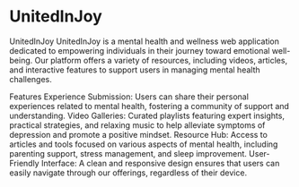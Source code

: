 # UnitedInJoy
UnitedInJoy
UnitedInJoy is a mental health and wellness web application dedicated to empowering individuals in their journey toward emotional well-being. Our platform offers a variety of resources, including videos, articles, and interactive features to support users in managing mental health challenges.

Features
Experience Submission: Users can share their personal experiences related to mental health, fostering a community of support and understanding.
Video Galleries: Curated playlists featuring expert insights, practical strategies, and relaxing music to help alleviate symptoms of depression and promote a positive mindset.
Resource Hub: Access to articles and tools focused on various aspects of mental health, including parenting support, stress management, and sleep improvement.
User-Friendly Interface: A clean and responsive design ensures that users can easily navigate through our offerings, regardless of their device.
